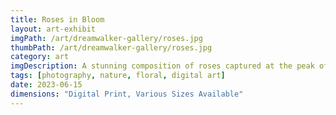 ```yaml
---
title: Roses in Bloom
layout: art-exhibit
imgPath: /art/dreamwalker-gallery/roses.jpg
thumbPath: /art/dreamwalker-gallery/roses.jpg
category: art
imgDescription: A stunning composition of roses captured at the peak of their beauty, showcasing the delicate interplay of light and shadow across velvety petals
tags: [photography, nature, floral, digital art]
date: 2023-06-15
dimensions: "Digital Print, Various Sizes Available"
---
```

